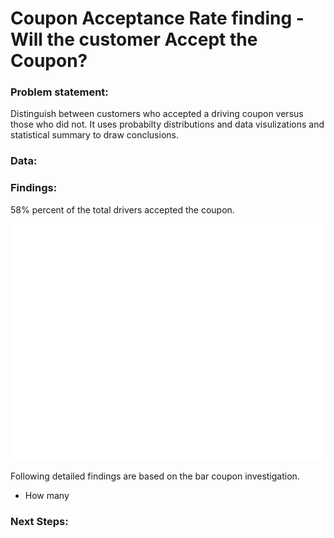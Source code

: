 # Coupon Acceptance Rate finding - Will the customer Accept the Coupon?

### Problem statement:  
Distinguish between customers who accepted a driving coupon versus those who did not. It uses probabilty distributions and data visulizations and statistical summary to draw conclusions. 

### Data:

### Findings:
58% percent of the total drivers accepted the coupon. 

![Coupon Acceptance](images/coupon_acceptance_bar.png)

Following detailed findings are based on the bar coupon investigation. 
- How many
### Next Steps:

